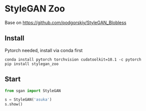 StyleGAN Zoo
============

Base on https://github.com/podgorskiy/StyleGAN_Blobless

## Install

Pytorch needed, install via conda first

```shell script
conda install pytorch torchvision cudatoolkit=10.1 -c pytorch
pip install stylegan_zoo
```


## Start

```python
from sgan import StyleGAN

s = StyleGAN('asuka')
s.show()
```